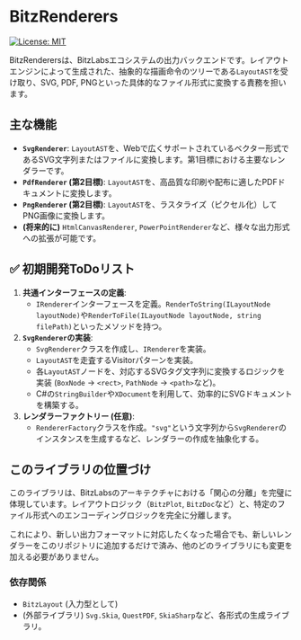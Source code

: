 # BitzRenderers

[![License: MIT](https://img.shields.io/badge/License-MIT-yellow.svg)](https://opensource.org/licenses/MIT)

BitzRenderersは、BitzLabsエコシステムの出力バックエンドです。レイアウトエンジンによって生成された、抽象的な描画命令のツリーである`LayoutAST`を受け取り、SVG, PDF, PNGといった具体的なファイル形式に変換する責務を担います。

## 主な機能

-   **`SvgRenderer`**: `LayoutAST`を、Webで広くサポートされているベクター形式であるSVG文字列またはファイルに変換します。第1目標における主要なレンダラーです。
-   **`PdfRenderer` (第2目標)**: `LayoutAST`を、高品質な印刷や配布に適したPDFドキュメントに変換します。
-   **`PngRenderer` (第2目標)**: `LayoutAST`を、ラスタライズ（ピクセル化）してPNG画像に変換します。
-   **(将来的に)** `HtmlCanvasRenderer`, `PowerPointRenderer`など、様々な出力形式への拡張が可能です。

## ✅ 初期開発ToDoリスト

1.  **共通インターフェースの定義**:
    *   `IRenderer`インターフェースを定義。`RenderToString(ILayoutNode layoutNode)`や`RenderToFile(ILayoutNode layoutNode, string filePath)`といったメソッドを持つ。
2.  **`SvgRenderer`の実装**:
    *   `SvgRenderer`クラスを作成し、`IRenderer`を実装。
    *   `LayoutAST`を走査するVisitorパターンを実装。
    *   各`LayoutAST`ノードを、対応するSVGタグ文字列に変換するロジックを実装 (`BoxNode` -> `<rect>`, `PathNode` -> `<path>`など)。
    *   C#の`StringBuilder`や`XDocument`を利用して、効率的にSVGドキュメントを構築する。
3.  **レンダラーファクトリー (任意)**:
    *   `RendererFactory`クラスを作成。`"svg"`という文字列から`SvgRenderer`のインスタンスを生成するなど、レンダラーの作成を抽象化する。

## このライブラリの位置づけ

このライブラリは、BitzLabsのアーキテクチャにおける「関心の分離」を完璧に体現しています。レイアウトロジック（`BitzPlot`, `BitzDoc`など）と、特定のファイル形式へのエンコーディングロジックを完全に分離します。

これにより、新しい出力フォーマットに対応したくなった場合でも、新しいレンダラーをこのリポジトリに追加するだけで済み、他のどのライブラリにも変更を加える必要がありません。

### 依存関係

-   `BitzLayout` (入力型として)
-   (外部ライブラリ) `Svg.Skia`, `QuestPDF`, `SkiaSharp`など、各形式の生成ライブラリ。
